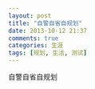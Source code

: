 ```yaml
---
layout: post
title: "自警自省自规划"
date: 2013-10-12 21:37
comments: true
categories: 生涯 
tags: [规划, 生活, 测试]
---
```

自警自省自规划
<!-- more -->
